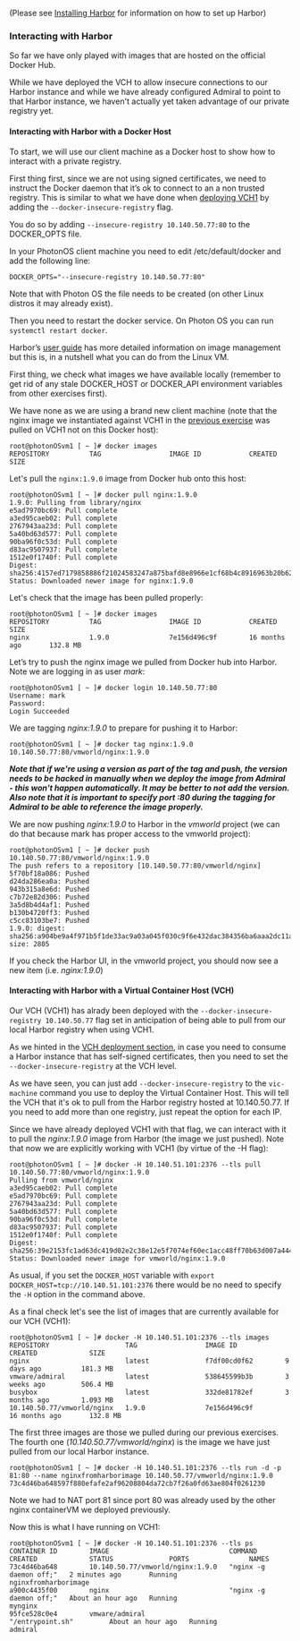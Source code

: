 (Please see [Installing Harbor](install-configure-harbor.md) for information on how to set up Harbor)

### Interacting with Harbor

So far we have only played with images that are hosted on the official Docker Hub.

While we have deployed the VCH to allow insecure connections to our Harbor instance and while we have already configured Admiral to point to that Harbor instance, we haven't actually yet taken advantage of our private registry yet.

#### Interacting with Harbor with a Docker Host

To start, we will use our client machine as a Docker host to show how to interact with a private registry.

First thing first, since we are not using signed certificates, we need to instruct the Docker daemon that it’s ok to connect to an a non trusted registry. This is similar to what we have done when [deploying VCH1](install-configure-vch.md) by adding the `--docker-insecure-registry` flag.

You do so by adding `--insecure-registry 10.140.50.77:80` to the DOCKER_OPTS file.

In your PhotonOS client machine you need to edit /etc/default/docker and add the following line:
```
DOCKER_OPTS="--insecure-registry 10.140.50.77:80"
```
Note that with Photon OS the file needs to be created (on other Linux distros it may already exist).

Then you need to restart the docker service. On Photon OS you can run `systemctl restart docker`.

Harbor’s [user guide](https://github.com/vmware/harbor/blob/master/docs/user_guide.md) has more detailed information on image management but this is, in a nutshell what you can do from the Linux VM.

First thing, we check what images we have available locally (remember to get rid of any stale DOCKER_HOST or DOCKER_API environment variables from other exercises first).

We have none as we are using a brand new client machine (note that the nginx image we instantiated against VCH1 in the [previous exercise](install-configure-vch.md) was pulled on VCH1 not on this Docker host):
```
root@photonOSvm1 [ ~ ]# docker images
REPOSITORY          TAG                 IMAGE ID            CREATED             SIZE
```

Let's pull the `nginx:1.9.0` image from Docker hub onto this host:
```
root@photonOSvm1 [ ~ ]# docker pull nginx:1.9.0
1.9.0: Pulling from library/nginx
e5ad7970bc69: Pull complete
a3ed95caeb02: Pull complete
2767943aa23d: Pull complete
5a40bd63d577: Pull complete
90ba96f0c53d: Pull complete
d83ac9507937: Pull complete
1512e0f1740f: Pull complete
Digest: sha256:4157ed7179858886f21024583247a875bafd8e8966e1cf68b4c8916963b20b62
Status: Downloaded newer image for nginx:1.9.0
```

Let's check that the image has been pulled properly:
```
root@photonOSvm1 [ ~ ]# docker images
REPOSITORY          TAG                 IMAGE ID            CREATED             SIZE
nginx               1.9.0               7e156d496c9f        16 months ago       132.8 MB
```

Let’s try to push the nginx image we pulled from Docker hub into Harbor. Note we are logging in as user _mark_:
```
root@photonOSvm1 [ ~ ]# docker login 10.140.50.77:80
Username: mark
Password:
Login Succeeded
```

We are tagging _nginx:1.9.0_ to prepare for pushing it to Harbor:
```
root@photonOSvm1 [ ~ ]# docker tag nginx:1.9.0 10.140.50.77:80/vmworld/nginx:1.9.0
```
***Note that if we're using a version as part of the tag and push, the version needs to be hacked in manually when we deploy the image from Admiral - this won't happen automatically. It may be better to not add the version. Also note that it is important to specify port :80 during the tagging for Admiral to be able to reference the image properly.***

We are now pushing _nginx:1.9.0_ to Harbor in the _vmworld_ project (we can do that because mark has proper access to the vmworld project):
```
root@photonOSvm1 [ ~ ]# docker push 10.140.50.77:80/vmworld/nginx:1.9.0
The push refers to a repository [10.140.50.77:80/vmworld/nginx]
5f70bf18a086: Pushed
d24da286ea0a: Pushed
943b315a8e6d: Pushed
c7b72e82d306: Pushed
3a5d8b4d4af1: Pushed
b130b4720ff3: Pushed
c5cc83103be7: Pushed
1.9.0: digest: sha256:a904be9a4f971b5f1de33ac9a03a045f030c9f6e432dac384356ba6aaa2dc11a size: 2805
```

If you check the Harbor UI, in the vmworld project, you should now see a new item (i.e. _nginx:1.9.0_)

#### Interacting with Harbor with a Virtual Container Host (VCH)

Our VCH (VCH1) has alrady been deployed with the `--docker-insecure-registry 10.140.50.77` flag set in anticipation of being able to pull from our local Harbor registry when using VCH1.

As we hinted in the [VCH deployment section](install-configure-vch.md), in case you need to consume a Harbor instance that has self-signed certificates, then you need to set the `--docker-insecure-registry` at the VCH level.

As we have seen, you can just add `--docker-insecure-registry` to the `vic-machine` command you use to deploy the Virtual Container Host. This will tell the VCH that it's ok to pull from the Harbor registry hosted at 10.140.50.77. If you need to add more than one registry, just repeat the option for each IP.

Since we have already deployed VCH1 with that flag, we can interact with it to pull the _nginx:1.9.0_ image from Harbor (the image we just pushed). Note that now we are explicitly working with VCH1 (by virtue of the -H flag):
```
root@photonOSvm1 [ ~ ]# docker -H 10.140.51.101:2376 --tls pull 10.140.50.77:80/vmworld/nginx:1.9.0
Pulling from vmworld/nginx
a3ed95caeb02: Pull complete
e5ad7970bc69: Pull complete
2767943aa23d: Pull complete
5a40bd63d577: Pull complete
90ba96f0c53d: Pull complete
d83ac9507937: Pull complete
1512e0f1740f: Pull complete
Digest: sha256:39e2153fc1ad63dc419d02e2c38e12e5f7074ef60ec1acc48ff70b63d007a444
Status: Downloaded newer image for vmworld/nginx:1.9.0
```

As usual, if you set the `DOCKER_HOST` variable with `export DOCKER_HOST=tcp://10.140.51.101:2376` there would be no need to specify the `-H` option in the command above.

As a final check let's see the list of images that are currently available for our VCH (VCH1):
```
root@photonOSvm1 [ ~ ]# docker -H 10.140.51.101:2376 --tls images
REPOSITORY                   TAG                 IMAGE ID            CREATED             SIZE
nginx                        latest              f7df00cd0f62        9 days ago          181.3 MB
vmware/admiral               latest              538645599b3b        3 weeks ago         506.4 MB
busybox                      latest              332de81782ef        3 months ago        1.093 MB
10.140.50.77/vmworld/nginx   1.9.0               7e156d496c9f        16 months ago       132.8 MB
```

The first three images are those we pulled during our previous exercises. The fourth one (_10.140.50.77/vmworld/nginx_) is the image we have just pulled from our local Harbor instance.

```
root@photonOSvm1 [ ~ ]# docker -H 10.140.51.101:2376 --tls run -d -p 81:80 --name nginxfromharborimage 10.140.50.77/vmworld/nginx:1.9.0
73c4d46ba648597f880efafe2af96208804da72cb7f26a0fd63ae804f0261230
```

Note we had to NAT port 81 since port 80 was already used by the other nginx containerVM we deployed previously.

Now this is what I have running on VCH1:
```
root@photonOSvm1 [ ~ ]# docker -H 10.140.51.101:2376 --tls ps
CONTAINER ID        IMAGE                              COMMAND                  CREATED             STATUS              PORTS               NAMES
73c4d46ba648        10.140.50.77/vmworld/nginx:1.9.0   "nginx -g daemon off;"   2 minutes ago       Running                                 nginxfromharborimage
a900c4435f00        nginx                              "nginx -g daemon off;"   About an hour ago   Running                                 mynginx
95fce528c0e4        vmware/admiral                     "/entrypoint.sh"         About an hour ago   Running                                 admiral
```
